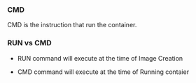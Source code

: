 ### CMD

CMD is the instruction that run the container.

### RUN vs CMD

* RUN command will execute at the time of Image Creation

* CMD command will execute at the time of Running contaier
